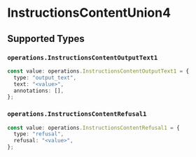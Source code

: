 # InstructionsContentUnion4


## Supported Types

### `operations.InstructionsContentOutputText1`

```typescript
const value: operations.InstructionsContentOutputText1 = {
  type: "output_text",
  text: "<value>",
  annotations: [],
};
```

### `operations.InstructionsContentRefusal1`

```typescript
const value: operations.InstructionsContentRefusal1 = {
  type: "refusal",
  refusal: "<value>",
};
```

